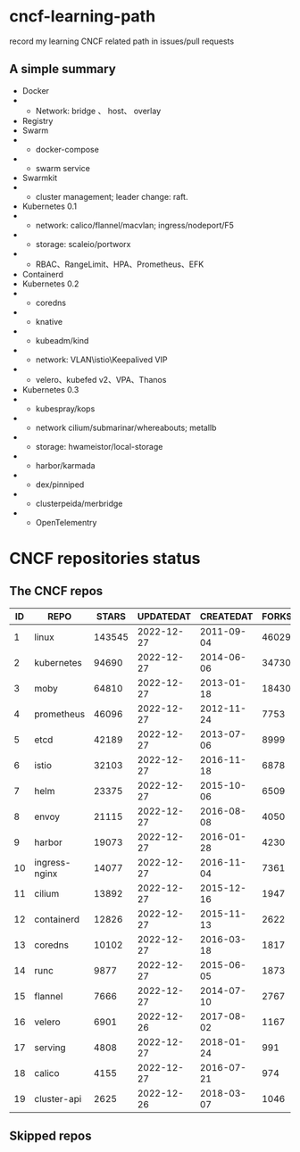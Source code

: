 # cncf-learning-path
record my learning CNCF related path in issues/pull requests

## A simple summary
- Docker
- - Network: bridge 、 host、 overlay
- Registry
- Swarm
- - docker-compose
- - swarm service
- Swarmkit
- - cluster management; leader change: raft.
- Kubernetes 0.1
- - network: calico/flannel/macvlan; ingress/nodeport/F5
- - storage: scaleio/portworx
- - RBAC、RangeLimit、HPA、Prometheus、EFK
- Containerd
- Kubernetes 0.2
- - coredns
- - knative
- - kubeadm/kind
- - network: VLAN\istio\Keepalived VIP
- - velero、kubefed v2、VPA、Thanos
- Kubernetes 0.3
- - kubespray/kops
- - network cilium/submarinar/whereabouts; metallb
- - storage: hwameistor/local-storage
- - harbor/karmada
- - dex/pinniped
- - clusterpeida/merbridge
- - OpenTelementry

# CNCF repositories status
<!--START_SECTION:github_repos-->
## The CNCF repos
| ID |     REPO      | STARS  | UPDATEDAT  | CREATEDAT  | FORKSCOUNT |
|----|---------------|--------|------------|------------|------------|
|  1 | linux         | 143545 | 2022-12-27 | 2011-09-04 |      46029 |
|  2 | kubernetes    |  94690 | 2022-12-27 | 2014-06-06 |      34730 |
|  3 | moby          |  64810 | 2022-12-27 | 2013-01-18 |      18430 |
|  4 | prometheus    |  46096 | 2022-12-27 | 2012-11-24 |       7753 |
|  5 | etcd          |  42189 | 2022-12-27 | 2013-07-06 |       8999 |
|  6 | istio         |  32103 | 2022-12-27 | 2016-11-18 |       6878 |
|  7 | helm          |  23375 | 2022-12-27 | 2015-10-06 |       6509 |
|  8 | envoy         |  21115 | 2022-12-27 | 2016-08-08 |       4050 |
|  9 | harbor        |  19073 | 2022-12-27 | 2016-01-28 |       4230 |
| 10 | ingress-nginx |  14077 | 2022-12-27 | 2016-11-04 |       7361 |
| 11 | cilium        |  13892 | 2022-12-27 | 2015-12-16 |       1947 |
| 12 | containerd    |  12826 | 2022-12-27 | 2015-11-13 |       2622 |
| 13 | coredns       |  10102 | 2022-12-27 | 2016-03-18 |       1817 |
| 14 | runc          |   9877 | 2022-12-27 | 2015-06-05 |       1873 |
| 15 | flannel       |   7666 | 2022-12-27 | 2014-07-10 |       2767 |
| 16 | velero        |   6901 | 2022-12-26 | 2017-08-02 |       1167 |
| 17 | serving       |   4808 | 2022-12-27 | 2018-01-24 |        991 |
| 18 | calico        |   4155 | 2022-12-27 | 2016-07-21 |        974 |
| 19 | cluster-api   |   2625 | 2022-12-26 | 2018-03-07 |       1046 |



## Skipped repos
<!--END_SECTION:github_repos-->
